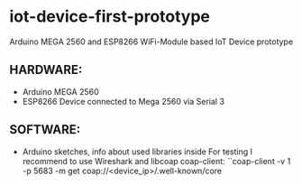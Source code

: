 # iot-device-first-prototype
Arduino MEGA 2560 and ESP8266 WiFi-Module based IoT Device prototype

## HARDWARE:
+ Arduino MEGA 2560
+ ESP8266 Device connected to Mega 2560 via Serial 3

## SOFTWARE:
+ Arduino sketches, info about used libraries inside
For testing I recommend to use Wireshark and libcoap 
coap-client:
``coap-client -v 1 -p 5683 -m get coap://<device_ip>/.well-known/core
